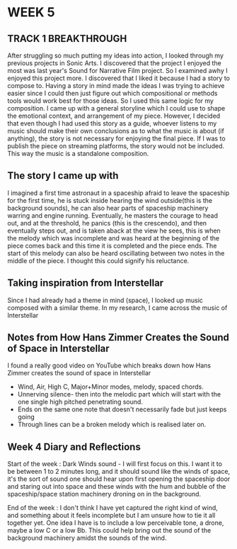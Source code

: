 # WEEK 5

## TRACK 1 BREAKTHROUGH 

After struggling so much putting my ideas into action, I looked through my previous projects in Sonic Arts. I discovered that the project I enjoyed the most was last year's Sound for Narrative Film project. So I examined awhy I enjoyed this project more. I discovered that I liked it because I had a story to compose to. Having a story in mind made the ideas I was trying to achieve easier since I could then just figure out which compositional or methods tools would work best for those ideas. So I used this same logic for my composition. I came up with a general storyline which I could use to shape the emotional context, and arrangement of my piece. However, I decided that even though I had used this story as a guide, whoever listens to my music should make their own conclusions as to what the music is about (if anything), the story is not necessary for enjoying the final piece. If I was to publish the piece on streaming platforms, the story would not be included. This way the music is a standalone composition. 

## The story I came up with 

I imagined a first time astronaut in a spaceship afraid to leave the spaceship for the first time, he is stuck inside hearing the wind outside(this is the background sounds), he can also hear parts of spaceship machinery warring and engine running. Eventually, he masters the courage to head out, and at the threshold, he panics (this is the crescendo), and then eventually steps out, and is taken aback at the view he sees, this is when the melody which was incomplete and was heard at the beginning of the piece comes back and this time it is completed and the piece ends. The start of this melody can also be heard oscillating between two notes in the middle of the piece. I thought this could signify his reluctance. 

## Taking inspiration from Interstellar

Since I had already had a theme in mind (space), I looked up music composed with a similar theme.  In my research, I came across the music of Interstellar 

## Notes from How Hans Zimmer Creates the Sound of Space in Interstellar 

I found a really good video on YouTube which breaks down how Hans Zimmer creates the sound of space in Interstellar
- Wind, Air, High C, Major+Minor modes, melody, spaced chords. 
- Unnerving silence- then into the melodic part which will start with the one single high pitched penetrating sound. 
- Ends on the same one note that doesn't necessarily fade but just keeps going
- Through lines can be a broken melody which is realised later on. 

## Week 4 Diary and Reflections 

Start of the week : Dark Winds sound - I will first focus on this. I want it to be between 1 to 2 minutes long, and it should sound like the winds of space, it's the sort of sound one should hear upon first opening the spaceship door and staring out into space and these winds with the hum and bubble of the spaceship/space station machinery droning on in the background. 

End of the week : I don't think I have yet captured the right kind of wind, and something about it feels incomplete but I am unsure how to tie it all together yet. One idea I have is to include a low perceivable tone, a drone, maybe a low C or a low Bb. This could help bring out the sound of the background machinery amidst the sounds of the wind. 
